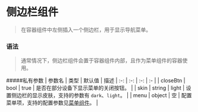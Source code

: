 # 侧边栏组件
>  在容器组件中左侧插入一个侧边栏，用于显示导航菜单。

### 语法
> 通常情况下，侧边栏组件会置于容器组件内部，且作为菜单组件的容器使用。

#####私有参数
| 参数名 | 类型 | 默认值 | 描述
| :-: | :-: | :-: | :- |
| closeBtn  | bool | true | 是否在部分设备下显示菜单的关闭按钮。 |
| skin  | string | light | 设置侧边栏的显示皮肤，支持的参数有 `dark`、`light`。 |
| menu  | object | 空 | 配置菜单项，支持的配置参数见[菜单组件](./menu.md)。 |